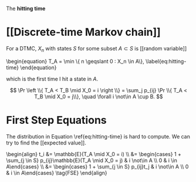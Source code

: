 The **hitting time** 



# [[Discrete-time Markov chain]]

For a DTMC, $X_n$ with states $S$ for some subset $A \subset S$ is [[random variable]]

\begin{equation}
T_A = \min \\{ n \geqslant 0 : X_n \in A\\}, \label{eq:hitting-time}
\end{equation}

which is the first time I hit a state in $A$.

$$
\Pr \left \\{ T_A < T_B  \mid X_0 = i \right \\} = \sum_j p_{ij} \Pr \\{ T_A < T_B \mid X_0 = j\\}, \quad \forall i \not\in A \cup B.
$$

# First Step Equations

The distribution in Equation \ref{eq:hitting-time} is hard to compute. We can try to find the [[expected value]].

\begin{align}
t_i &= \mathbb{E}(T_A \mid X_0 = i) \\\\
&= \begin{cases} 1 + \sum_{j \in S} p_{ij}\mathbb{E}(T_A \mid X_0 = j) & i \not\in A \\\\   0 & i \in A\end{cases} \\\\
&= \begin{cases} 1 + \sum_{j \in S} p_{ij}t_j & i \not\in A \\\\ 0 & i \in A\end{cases} \tag{FSE}
\end{align}


